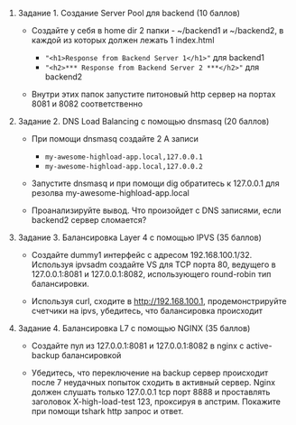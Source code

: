 1. Задание 1. Создание Server Pool для backend (10 баллов)

    - Создайте у себя в home dir 2 папки - ~/backend1 и ~/backend2, в каждой из которых должен лежать 1 index.html
        - `"<h1>Response from Backend Server 1</h1>"` для backend1
        - `"<h2>*** Response from Backend Server 2 ***</h2>"`  для backend2

    - Внутри этих папок запустите питоновый http сервер на портах 8081 и 8082 соответственно

2. Задание 2. DNS Load Balancing с помощью dnsmasq (20 баллов)

    - При помощи dnsmasq создайте 2 A записи
        - `my-awesome-highload-app.local,127.0.0.1`
        - `my-awesome-highload-app.local,127.0.0.2`

    - Запустите dnsmasq и при помощи dig обратитесь к 127.0.0.1 для резолва my-awesome-highload-app.local

    - Проанализируйте вывод. Что произойдет с DNS записями, если backend2 сервер сломается?

3. Задание 3. Балансировка Layer 4 с помощью IPVS (35 баллов)

    - Создайте dummy1 интерфейс с адресом 192.168.100.1/32. Используя ipvsadm создайте VS для TCP порта 80, ведущего в
      127.0.0.1:8081 и 127.0.0.1:8082, использующего round-robin тип балансировки.

    - Используя curl, сходите в http://192.168.100.1, продемонстрируйте счетчики на ipvs, убедитесь, что балансировка
      происходит

4. Задание 4. Балансировка L7 с помощью NGINX (35 баллов)

    - Создайте пул из 127.0.0.1:8081 и 127.0.0.1:8082 в nginx с active-backup балансировкой

    - Убедитесь, что переключение на backup сервер происходит после 7 неудачных попыток сходить в активный сервер. Nginx
      должен слушать только 127.0.0.1 tcp порт 8888 и проставлять заголовок X-high-load-test 123, проксируя в апстрим.
      Покажите при помощи tshark http запрос и ответ.

